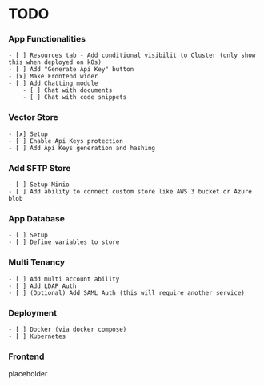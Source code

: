 # TODO

### App Functionalities
    - [ ] Resources tab - Add conditional visibilit to Cluster (only show this when deployed on k8s)
    - [ ] Add "Generate Api Key" button
    - [x] Make Frontend wider
    - [ ] Add Chatting module
        - [ ] Chat with documents
        - [ ] Chat with code snippets

### Vector Store
    - [x] Setup
    - [ ] Enable Api Keys protection
    - [ ] Add Api Keys generation and hashing

### Add SFTP Store
    - [ ] Setup Minio
    - [ ] Add ability to connect custom store like AWS 3 bucket or Azure blob

### App Database
    - [ ] Setup
    - [ ] Define variables to store

### Multi Tenancy
    - [ ] Add multi account ability
    - [ ] Add LDAP Auth
    - [ ] (Optional) Add SAML Auth (this will require another service)

### Deployment
    - [ ] Docker (via docker compose)
    - [ ] Kubernetes


### Frontend
placeholder
